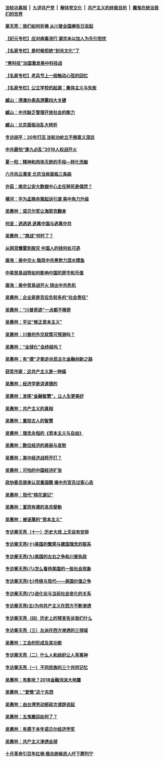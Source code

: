 ####  [法轮功真相](../../../../basic/blob/master/README.md?t=07072131) &nbsp;|&nbsp; [九评共产党](../../../../9ping.md/blob/master/README.md?t=07072131) &nbsp;|&nbsp; [解体党文化](../../../../jtdwh.md/blob/master/README.md?t=07072131)  &nbsp;|&nbsp; [共产主义的终极目的](../../../../gczydzjmd.md/blob/master/README.md?t=07072131) &nbsp;|&nbsp; [魔鬼在统治我们的世界](../../../../mgztzwmdsj.md/blob/master/README.md?t=07072131) 

#### [章天亮：我们如何祈祷 从川普全国祷告日说起](../pages/nsc423/n11944627.md?t=07072131) 

#### [【纪元专栏】应对病毒流行 渥京未以加人为先引担忧](../pages/nsc423/n11875714.md?t=07072131) 

#### [【名家专栏】是时候拒绝“封杀文化”了](../pages/nsc423/n11814093.md?t=07072131) 

#### [“黑科技”治国激发美中科技战](../pages/nsc423/n11638056.md?t=07072131) 

#### [【名家专栏】老兵节上一段触动心弦的回忆](../pages/nsc423/n11646016.md?t=07072131) 

#### [【名家专栏】公立学校的起源：集体主义与失败](../pages/nsc423/n11601833.md?t=07072131) 

#### [臧山：港澳办表态透露四大关键](../pages/nsc423/n11421628.md?t=07072131) 

#### [臧山：中共缺乏管理开放社会的能力](../pages/nsc423/n11407457.md?t=07072131) 

#### [臧山：北京面临治乱大转折](../pages/nsc423/n11406895.md?t=07072131) 

#### [专访胡平：20年打压 法轮功屹立不倒意义深远](../pages/nsc423/n11398800.md?t=07072131) 

#### [中共最怕“逢九必乱”2019人权战开火](../pages/nsc423/n11385248.md?t=07072131) 

#### [夏一阳：精神和肉体灭绝的手段—转化洗脑](../pages/nsc423/n11368250.md?t=07072131) 

#### [六月风云激变 北京当局面临三条路](../pages/nsc423/n11313668.md?t=07072131) 

#### [许茹：南京公安大数据中心主任猝死是偶然？](../pages/nsc423/n11064744.md?t=07072131) 

#### [横河：华为孟晚舟案起诉引渡 美中角力升级](../pages/nsc423/n11027230.md?t=07072131) 

#### [吴惠林：诺贝尔奖让海耶克翻身](../pages/nsc423/n10890049.md?t=07072131) 

#### [何坚：逃逃逃 逃离中国与逃离中共](../pages/nsc423/n10592891.md?t=07072131) 

#### [吴惠林：“商战”何时了？](../pages/nsc423/n10573558.md?t=07072131) 

#### [从网贷爆雷到股灾 中国人的钱何处可逃](../pages/nsc423/n10572800.md?t=07072131) 

#### [唐浩：美中交火 隐现中共黑势力混水摸鱼](../pages/nsc423/n10544040.md?t=07072131) 

#### [中美贸易战将如何影响中国的房市和币值](../pages/nsc423/n10543697.md?t=07072131) 

#### [唐浩：美中贸易战开火 烧出中共危机](../pages/nsc423/n10540126.md?t=07072131) 

#### [吴惠林：企业家是否应负较多的“社会责任”](../pages/nsc423/n10535022.md?t=07072131) 

#### [吴惠林：“川普奇迹”一点都不稀奇](../pages/nsc423/n10512808.md?t=07072131) 

#### [吴惠林：平议“修正资本主义”](../pages/nsc423/n10495724.md?t=07072131) 

#### [吴惠林：川普的外交政策可预测吗？](../pages/nsc423/n10462387.md?t=07072131) 

#### [吴惠林：“全球化”会终结吗？](../pages/nsc423/n10452838.md?t=07072131) 

#### [吴惠林：有“德”才能走向民主化金融创新之路](../pages/nsc423/n10432292.md?t=07072131) 

#### [获奖作家：这共产主义是一种癌](../pages/nsc423/n10431541.md?t=07072131) 

#### [吴惠林：经济学是讲道德的](../pages/nsc423/n10398014.md?t=07072131) 

#### [吴惠林：发挥“金融智慧”，让人生更美好](../pages/nsc423/n10375019.md?t=07072131) 

#### [吴惠林：共产主义的真相](../pages/nsc423/n10351394.md?t=07072131) 

#### [吴惠林：重拾古人的智慧](../pages/nsc423/n10337691.md?t=07072131) 

#### [吴惠林：理念永恒的《资本主义与自由》](../pages/nsc423/n10316274.md?t=07072131) 

#### [吴惠林：数位经济的美丽与哀愁](../pages/nsc423/n10292946.md?t=07072131) 

#### [吴惠林：美中经济战将开打？](../pages/nsc423/n10258825.md?t=07072131) 

#### [吴惠林：可怕的中国经济扩张](../pages/nsc423/n10219147.md?t=07072131) 

#### [政协委员提承认双重国籍 揭中共官员过客心态](../pages/nsc423/n10208809.md?t=07072131) 

#### [吴惠林：现代“桃花源记”](../pages/nsc423/n10185234.md?t=07072131) 

#### [吴惠林：富而有德的洛克斐勒](../pages/nsc423/n10142264.md?t=07072131) 

#### [吴惠林：被诬蔑的“资本主义”](../pages/nsc423/n10124816.md?t=07072131) 

#### [专访章天亮（十一）历史大戏 上天自有安排](../pages/nsc423/n10094905.md?t=07072131) 

#### [专访章天亮(十)美国的繁荣与建国理念的联系](../pages/nsc423/n10094899.md?t=07072131) 

#### [专访章天亮(九)美国的左右之争和川普执政](../pages/nsc423/n10094889.md?t=07072131) 

#### [专访章天亮(八)怎么看待美国的一些社会现象](../pages/nsc423/n10094857.md?t=07072131) 

#### [专访章天亮(七)传统与现代——美国价值之争](../pages/nsc423/n10093140.md?t=07072131) 

#### [专访章天亮(六)进化论与当前社会变化的关系](../pages/nsc423/n10092036.md?t=07072131) 

#### [专访章天亮(五)为何共产主义在西方不断渗透](../pages/nsc423/n10083620.md?t=07072131) 

#### [专访章天亮（四）历史上的预言告诉我们什么](../pages/nsc423/n10083606.md?t=07072131) 

#### [专访章天亮（三）左派在西方渗透的三领域](../pages/nsc423/n10081115.md?t=07072131) 

#### [吴惠林：工会的形成及其功能](../pages/nsc423/n10080633.md?t=07072131) 

#### [专访章天亮（二）什么人和组织让人背离神](../pages/nsc423/n10076637.md?t=07072131) 

#### [专访章天亮（一）不同民族的三个共同记忆](../pages/nsc423/n10074188.md?t=07072131) 

#### [吴惠林：有影呒？2018金融泡沫大地震](../pages/nsc423/n10040534.md?t=07072131) 

#### [吴惠林：“爱情”这个东西](../pages/nsc423/n10019423.md?t=07072131) 

#### [吴惠林：由台湾劳动部政次请辞说起](../pages/nsc423/n9979679.md?t=07072131) 

#### [吴惠林：五鬼搬运如何了？](../pages/nsc423/n9925338.md?t=07072131) 

#### [吴惠林：有感于本年诺贝尔经济学奖](../pages/nsc423/n9871883.md?t=07072131) 

#### [吴惠林：共产主义渗透全球](../pages/nsc423/n9812748.md?t=07072131) 

#### [十月革命引百年红祸 俄总统候选人吁下葬列宁](../pages/nsc423/n9810182.md?t=07072131) 

